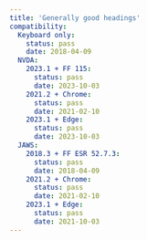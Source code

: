 ```yaml
---
title: 'Generally good headings'
compatibility:
  Keyboard only:
    status: pass
    date: 2018-04-09
  NVDA:
    2023.1 + FF 115:
      status: pass
      date: 2023-10-03
    2021.2 + Chrome:
      status: pass
      date: 2021-02-10
    2023.1 + Edge:
      status: pass
      date: 2023-10-03
  JAWS:
    2018.3 + FF ESR 52.7.3:
      status: pass
      date: 2018-04-09
    2021.2 + Chrome:
      status: pass
      date: 2021-02-10
    2023.1 + Edge:
      status: pass
      date: 2021-10-03
---
```

